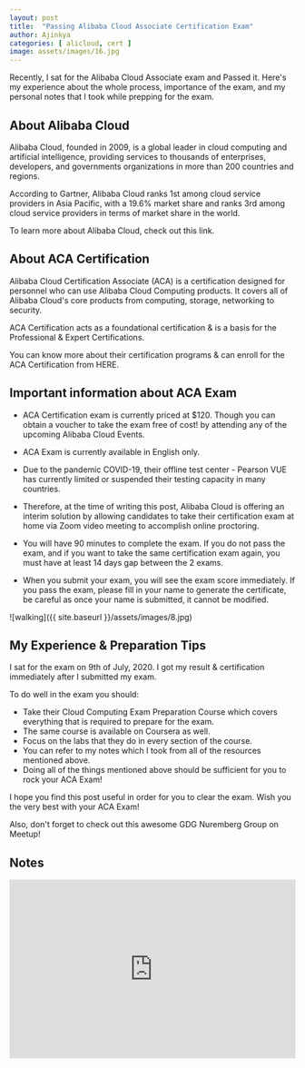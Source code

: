 ```yaml
---
layout: post
title:  "Passing Alibaba Cloud Associate Certification Exam"
author: Ajinkya
categories: [ alicloud, cert ]
image: assets/images/16.jpg
---
```

Recently, I sat for the Alibaba Cloud Associate exam and Passed it. Here's my experience about the whole process, importance of the exam, and my personal notes that I took while prepping for the exam.


## About Alibaba Cloud

Alibaba Cloud, founded in 2009, is a global leader in cloud computing and artificial intelligence, providing services to thousands of enterprises, developers, and governments organizations in more than 200 countries and regions.

According to Gartner, Alibaba Cloud ranks 1st among cloud service providers in Asia Pacific, with a 19.6% market share and ranks 3rd among cloud service providers in terms of market share in the world.

To learn more about Alibaba Cloud, check out this link.


## About ACA Certification

Alibaba Cloud Certification Associate (ACA) is a certification designed for personnel who can use Alibaba Cloud Computing products. It covers all of Alibaba Cloud's core products from computing, storage, networking to security.

ACA Certification acts as a foundational certification & is a basis for the Professional & Expert Certifications.

You can know more about their certification programs & can enroll for the ACA Certification from HERE.


## Important information about ACA Exam

+ ACA Certification exam is currently priced at $120. Though you can obtain a voucher to take the exam free of cost! by attending any of the upcoming Alibaba Cloud Events.

+ ACA Exam is currently available in English only.

+ Due to the pandemic COVID-19, their offline test center - Pearson VUE has currently limited or suspended their testing capacity in many countries.

+ Therefore, at the time of writing this post, Alibaba Cloud is offering an interim solution by allowing candidates to take their certification exam at home via Zoom video meeting to accomplish online proctoring.

+ You will have 90 minutes to complete the exam. If you do not pass the exam, and if you want to take the same certification exam again, you must have at least 14 days gap between the 2 exams.

+ When you submit your exam, you will see the exam score immediately. If you pass the exam, please fill in your name to generate the certificate, be careful as once your name is submitted, it cannot be modified.


![walking]({{ site.baseurl }}/assets/images/8.jpg)

## My Experience & Preparation Tips

I sat for the exam on 9th of July, 2020. I got my result & certification immediately after I submitted my exam.

To do well in the exam you should:

+ Take their Cloud Computing Exam Preparation Course which covers everything that is required to prepare for the exam.
+ The same course is available on Coursera as well.
+ Focus on the labs that they do in every section of the course.
+ You can refer to my notes which I took from all of the resources mentioned above.
+ Doing all of the things mentioned above should be sufficient for you to rock your ACA Exam!


I hope you find this post useful in order for you to clear the exam. Wish you the very best with your ACA Exam!

Also, don't forget to check out this awesome GDG Nuremberg Group on Meetup!

## Notes


<p><iframe style="width:100%;" height="315" src="https://www.youtube.com/embed/Cniqsc9QfDo?rel=0&amp;showinfo=0" frameborder="0" allowfullscreen></iframe></p>